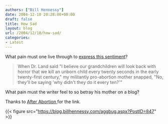 ```yaml
---
authors: ["Bill Hennessy"]
date: 2004-12-10 20:28:00+00:00
draft: false
title: How Sad
layout: blog
url: /2004/12/10/how-sad/
categories:
- Latest
---
```


What pain must one live through to [express this sentiment](https://fagistan.blogspot.com/2004/12/abortion-is-new-black.html)?




> 

> 
> When Dr. Land said "I believe our grandchildren will look back with horror that we kill an unborn child every twenty seconds in the early twenty-first century," my militantly pro-abortion mother snapped, "No, they'll be saying 'why didn't they do it every ten?'" 
> 
> 

>





What pain must the writer feel to so betray his mother on a blog?




Thanks to [After Abortion ](https://afterabortion.blogspot.com/2004/12/theres-pro-choice-and-then-theres-pro.html)for the link.

{{< figure src="https://blog.billhennessy.com/aggbug.aspx?PostID=847" >}}

